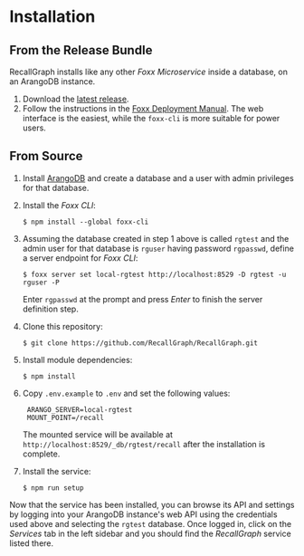 # Installation

## From the Release Bundle

RecallGraph installs like any other _Foxx Microservice_ inside a database, on an ArangoDB instance.

1. Download the [latest release](https://github.com/recallgraph/RecallGraph/releases/).
2. Follow the instructions in the [Foxx Deployment Manual](https://www.arangodb.com/docs/3.6/foxx-deployment.html). The web interface is the easiest, while the `foxx-cli` is more suitable for power users.

## From Source

1. Install [ArangoDB](https://www.arangodb.com/docs/stable/getting-started-installation.html) and create a database and a user with admin privileges for that database.
2. Install the _Foxx CLI_:

   ```text
   $ npm install --global foxx-cli
   ```

3. Assuming the database created in step 1 above is called `rgtest` and the admin user for that database is `rguser` having password `rgpasswd`, define a server endpoint for _Foxx CLI_:

   ```text
   $ foxx server set local-rgtest http://localhost:8529 -D rgtest -u rguser -P
   ```

   Enter `rgpasswd` at the prompt and press _Enter_ to finish the server definition step.

4. Clone this repository:

   ```text
   $ git clone https://github.com/RecallGraph/RecallGraph.git
   ```

5. Install module dependencies:

   ```text
   $ npm install
   ```

6. Copy `.env.example` to `.env` and set the following values:

   ```text
    ARANGO_SERVER=local-rgtest
    MOUNT_POINT=/recall
   ```

   The mounted service will be available at `http://localhost:8529/_db/rgtest/recall` after the installation is complete.

7. Install the service:

   ```text
   $ npm run setup
   ```

Now that the service has been installed, you can browse its API and settings by logging into your ArangoDB instance's web API using the credentials used above and selecting the `rgtest` database. Once logged in, click on the _Services_ tab in the left sidebar and you should find the _RecallGraph_ service listed there.


